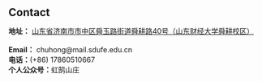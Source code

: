<h1 id="contact"></h1>

<h2 style="margin: 30px 0px 10px;">Contact</h2>

<p><strong>地址：</strong> <a href="https://ditu.amap.com/search?id=B021301D6C&city=370103&geoobj=114.772552%7C38.902837%7C119.414798%7C41.015289&query_type=IDQ&query=%E5%B1%B1%E4%B8%9C%E8%B4%A2%E7%BB%8F%E5%A4%A7%E5%AD%A6%E8%88%9C%E8%80%95%E6%A0%A1%E5%8C%BA&zoom=8.28">山东省济南市市中区舜玉路街道舜耕路40号（山东财经大学舜耕校区）</a>
<br />
<!-- <strong>Office Location:</strong> Centre de Nanosciences et de Nanotechnologies -->
<br />
<strong>Email：</strong> <email>chuhong@mail.sdufe.edu.cn</email>
<br />
<strong>电话：</strong>(+86) 17860510667
<br />
<strong>个人公众号：</strong>虹鹄山庄 </p>
<!-- <p style="text-align: left;"><iframe src="https://docs.google.com/forms/d/e/1FAIpQLSeFJTf6Nq_juYt4YNHpMSA5JOIDjsyAG3BjNEWdyAJfhfO11w/viewform?embedded=true&hl=en" width="640" scrolling="no" height="780" frameborder="0" marginheight="0" marginwidth="0">Loading…</iframe></p> -->